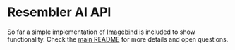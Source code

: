 # Resembler AI API

So far a simple implementation of [Imagebind](https://imagebind.metademolab.com) is included to show functionality. Check the [main README](../README.md) for more details and open questions.